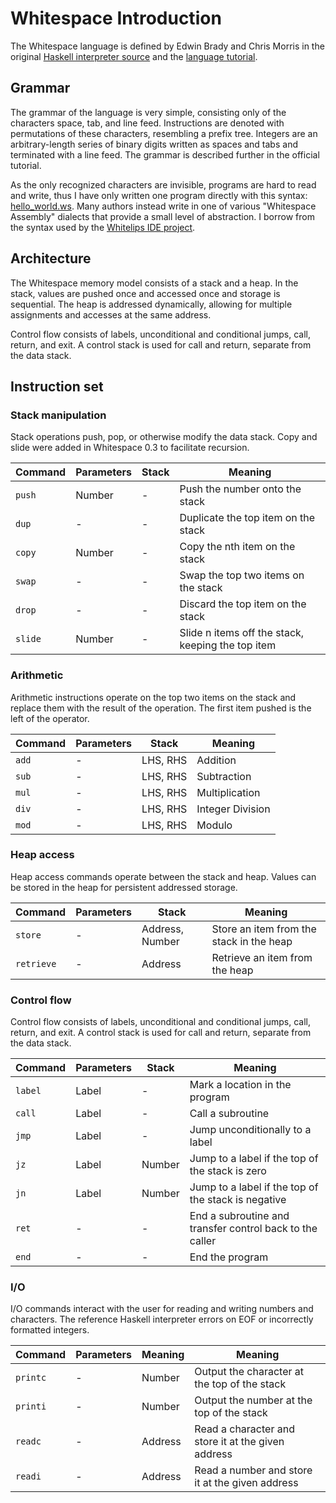 # Whitespace Introduction

The Whitespace language is defined by Edwin Brady and Chris Morris in
the original [Haskell interpreter source](https://web.archive.org/web/20150717140342/http://compsoc.dur.ac.uk/whitespace/download.php)
and the [language tutorial](https://web.archive.org/web/20150618184706/http://compsoc.dur.ac.uk/whitespace/tutorial.php).

## Grammar

The grammar of the language is very simple, consisting only of the
characters space, tab, and line feed. Instructions are denoted with
permutations of these characters, resembling a prefix tree. Integers are
an arbitrary-length series of binary digits written as spaces and tabs
and terminated with a line feed. The grammar is described further in the
official tutorial.

As the only recognized characters are invisible, programs are hard to
read and write, thus I have only written one program directly with this
syntax: [hello_world.ws](programs/hello_world.ws). Many authors instead
write in one of various "Whitespace Assembly" dialects that provide a
small level of abstraction. I borrow from the syntax used by the
[Whitelips IDE project](https://github.com/vii5ard/whitespace).

## Architecture

The Whitespace memory model consists of a stack and a heap. In the
stack, values are pushed once and accessed once and storage is
sequential. The heap is addressed dynamically, allowing for multiple
assignments and accesses at the same address.

Control flow consists of labels, unconditional and conditional jumps,
call, return, and exit. A control stack is used for call and return,
separate from the data stack.

## Instruction set

### Stack manipulation

Stack operations push, pop, or otherwise modify the data stack. Copy and
slide were added in Whitespace 0.3 to facilitate recursion.

| Command | Parameters | Stack | Meaning                                           |
| ------- | ---------- | ----- | ------------------------------------------------- |
| `push`  | Number     | -     | Push the number onto the stack                    |
| `dup`   | -          | -     | Duplicate the top item on the stack               |
| `copy`  | Number     | -     | Copy the nth item on the stack                    |
| `swap`  | -          | -     | Swap the top two items on the stack               |
| `drop`  | -          | -     | Discard the top item on the stack                 |
| `slide` | Number     | -     | Slide n items off the stack, keeping the top item |

### Arithmetic

Arithmetic instructions operate on the top two items on the stack and
replace them with the result of the operation. The first item pushed is
the left of the operator.

| Command | Parameters | Stack    | Meaning          |
| ------- | ---------- | -------- | ---------------- |
| `add`   | -          | LHS, RHS | Addition         |
| `sub`   | -          | LHS, RHS | Subtraction      |
| `mul`   | -          | LHS, RHS | Multiplication   |
| `div`   | -          | LHS, RHS | Integer Division |
| `mod`   | -          | LHS, RHS | Modulo           |

### Heap access

Heap access commands operate between the stack and heap. Values can be
stored in the heap for persistent addressed storage.

| Command    | Parameters | Stack           | Meaning                                  |
| ---------- | ---------- | --------------- | ---------------------------------------- |
| `store`    | -          | Address, Number | Store an item from the stack in the heap |
| `retrieve` | -          | Address         | Retrieve an item from the heap           |

### Control flow

Control flow consists of labels, unconditional and conditional jumps,
call, return, and exit. A control stack is used for call and return,
separate from the data stack.

| Command | Parameters | Stack  | Meaning                                                  |
| ------- | ---------- | ------ | -------------------------------------------------------- |
| `label` | Label      | -      | Mark a location in the program                           |
| `call`  | Label      | -      | Call a subroutine                                        |
| `jmp`   | Label      | -      | Jump unconditionally to a label                          |
| `jz`    | Label      | Number | Jump to a label if the top of the stack is zero          |
| `jn`    | Label      | Number | Jump to a label if the top of the stack is negative      |
| `ret`   | -          | -      | End a subroutine and transfer control back to the caller |
| `end`   | -          | -      | End the program                                          |

### I/O

I/O commands interact with the user for reading and writing numbers and
characters. The reference Haskell interpreter errors on EOF or
incorrectly formatted integers.

| Command  | Parameters | Meaning | Meaning                                            |
| -------- | ---------- | ------- | -------------------------------------------------- |
| `printc` | -          | Number  | Output the character at the top of the stack       |
| `printi` | -          | Number  | Output the number at the top of the stack          |
| `readc`  | -          | Address | Read a character and store it at the given address |
| `readi`  | -          | Address | Read a number and store it at the given address    |
